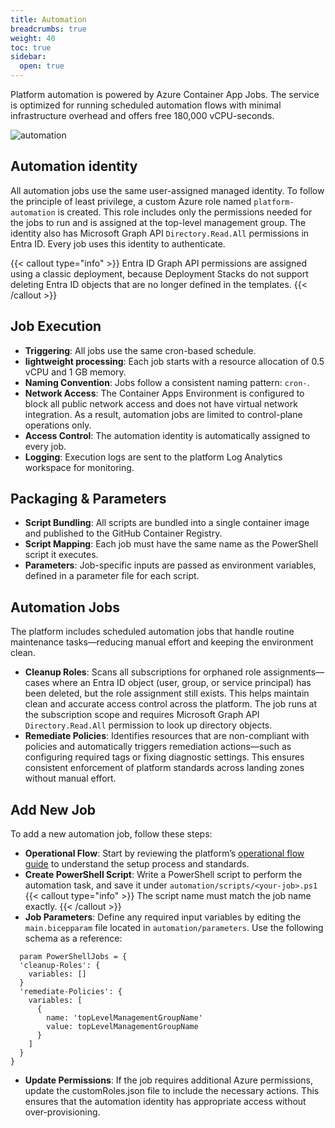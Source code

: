 ```yaml
---
title: Automation
breadcrumbs: true
weight: 40
toc: true
sidebar:
  open: true
---
```

Platform automation is powered by Azure Container App Jobs. The service is optimized for running scheduled automation flows with minimal infrastructure overhead and offers free 180,000 vCPU-seconds. 

![automation](/automation.png)

## Automation identity

All automation jobs use the same user-assigned managed identity. To follow the principle of least privilege, a custom Azure role named `platform-automation` is created. This role includes only the permissions needed for the jobs to run and is assigned at the top-level management group. The identity also has Microsoft Graph API `Directory.Read.All` permissions in Entra ID. Every job uses this identity to authenticate.

{{< callout type="info" >}}
Entra ID Graph API permissions are assigned using a classic deployment, because Deployment Stacks do not support deleting Entra ID objects that are no longer defined in the templates.
{{< /callout >}}  

   
## Job Execution
 
  - **Triggering**: All jobs use the same cron-based schedule.
  - **lightweight processing**: Each job starts with a resource allocation of 0.5 vCPU and 1 GB memory.
  - **Naming Convention**: Jobs follow a consistent naming pattern: `cron-`.
  - **Network Access**: The Container Apps Environment is configured to block all public network access and does not have virtual network integration. As a result, automation jobs are limited to control-plane operations only.
  - **Access Control**: The automation identity is automatically assigned to every job.
  - **Logging**: Execution logs are sent to the platform Log Analytics workspace for monitoring.

## Packaging & Parameters

  - **Script Bundling**: All scripts are bundled into a single container image and published to the GitHub Container Registry.
  - **Script Mapping**: Each job must have the same name as the PowerShell script it executes.
  - **Parameters**: Job-specific inputs are passed as environment variables, defined in a parameter file for each script.

## Automation Jobs
The platform includes scheduled automation jobs that handle routine maintenance tasks—reducing manual effort and keeping the environment clean.

- **Cleanup Roles**: Scans all subscriptions for orphaned role assignments—cases where an Entra ID object (user, group, or service principal) has been deleted, but the role assignment still exists. This helps maintain clean and accurate access control across the platform.
The job runs at the subscription scope and requires Microsoft Graph API `Directory.Read.All` permission to look up directory objects.
- **Remediate Policies**: Identifies resources that are non-compliant with policies and automatically triggers remediation actions—such as configuring required tags or fixing diagnostic settings. This ensures consistent enforcement of platform standards across landing zones without manual effort.


## Add New Job
To add a new automation job, follow these steps:
- **Operational Flow**: Start by reviewing the platform’s [operational flow guide](/docs/platform-management/#operational-flow) to understand the setup process and standards.
- **Create PowerShell Script**: Write a PowerShell script to perform the automation task, and save it under `automation/scripts/<your-job>.ps1`
  {{< callout type="info" >}}
The script name must match the job name exactly.
{{< /callout >}}  
- **Job Parameters**: Define any required input variables by editing the `main.bicepparam` file located in `automation/parameters`. Use the following schema as a reference:  
```bicep
  param PowerShellJobs = {
  'cleanup-Roles': {
    variables: []
  }
  'remediate-Policies': {
    variables: [
      {
        name: 'topLevelManagementGroupName'
        value: topLevelManagementGroupName
      }
    ]
  }
}
```  
- **Update Permissions**: If the job requires additional Azure permissions, update the customRoles.json file to include the necessary actions. This ensures that the automation identity has appropriate access without over-provisioning.

 


